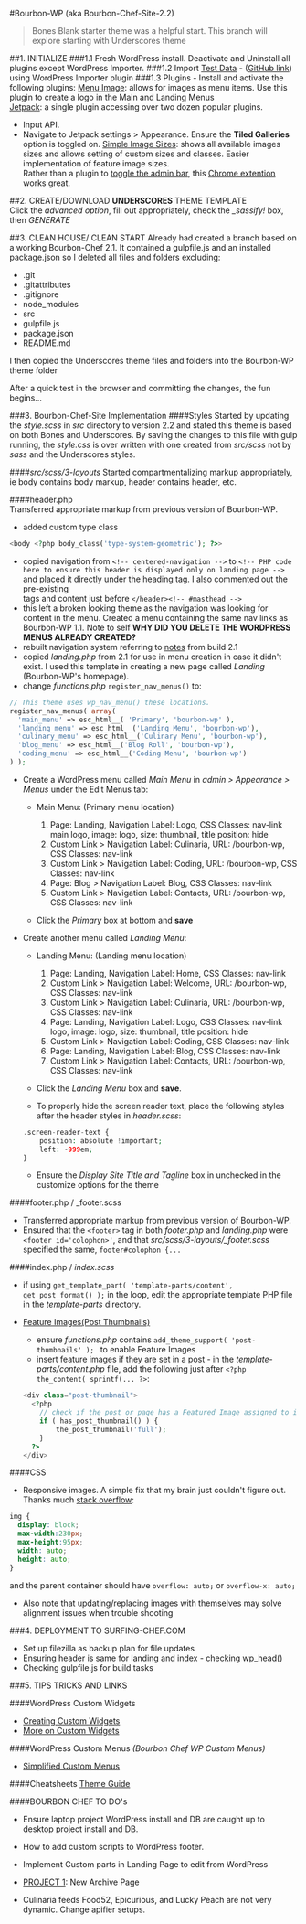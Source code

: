 #Bourbon-WP (aka Bourbon-Chef-Site-2.2)
> Bones Blank starter theme was a helpful start. This branch will explore starting with Underscores theme  

##1. INITIALIZE
###1.1 Fresh WordPress install.  Deactivate and Uninstall all plugins except WordPress Importer.
###1.2 Import [Test Data](http://wptest.io/) - ([GitHub link](https://github.com/poststatus)) using WordPress Importer plugin
###1.3 Plugins - Install and activate the following plugins:
[Menu Image](https://en-ca.wordpress.org/plugins/menu-image/): allows for images as menu items.  Use this plugin to create a logo in the Main and Landing Menus  
[Jetpack](https://jetpack.com/): a single plugin accessing over two dozen popular plugins.  
  - Input API.  
  - Navigate to Jetpack settings > Appearance.  Ensure the **Tiled Galleries** option is toggled on.
[Simple Image Sizes](https://wordpress.org/plugins-wp/simple-image-sizes/): shows all available images sizes and allows setting of custom sizes and classes.  Easier implementation of feature image sizes.  
Rather than a plugin to [toggle the admin bar](https://en-ca.wordpress.org/plugins/auto-hide-admin-bar/), this [Chrome extention](https://chrome.google.com/webstore/detail/wordpress-admin-bar-contr/joldejophkhmeajgjenfnfdpfjkalckn/related) works great.


##2. CREATE/DOWNLOAD **UNDERSCORES** THEME TEMPLATE  
Click the _advanced option_, fill out appropriately, check the _\_sassify!_ box, then _GENERATE_  

##3. CLEAN HOUSE/ CLEAN START
Already had created a branch based on a working Bourbon-Chef 2.1. It contained a gulpfile.js and an installed package.json so I deleted all files and folders excluding:  
- .git  
- .gitattributes  
- .gitignore  
- node_modules  
- src  
- gulpfile.js  
- package.json   
- README.md  

I then copied the Underscores theme files and folders into the Bourbon-WP theme folder

After a quick test in the browser and committing the changes, the fun begins...

###3. Bourbon-Chef-Site Implementation
####Styles
Started by updating the _style.scss_ in _src_ directory to version 2.2 and stated this theme is based on both Bones and Underscores. By saving the changes to this file with gulp running, the _style.css_ is over written with one created from _src/scss_ not by _sass_ and the Underscores styles.

####_src/scss/3-layouts_
Started compartmentalizing markup appropriately, ie body contains body markup, header contains header, etc.  

####header.php  
Transferred appropriate markup from previous version of Bourbon-WP.
- added custom type class
```php
<body <?php body_class('type-system-geometric'); ?>>
```
- copied navigation from `<!-- centered-navigation -->` to `<!-- PHP code here to ensure this header is displayed only on landing page -->` and placed it directly under the heading tag.  I also commented out the pre-existing _<nav>_ tags and content just before `</header><!-- #masthead -->`
- this left a broken looking theme as the navigation was looking for content in the menu.  Created a menu containing the same nav links as Bourbon-WP 1.1.  Note to self **WHY DID YOU DELETE THE WORDPRESS MENUS ALREADY CREATED?**  
- rebuilt navigation system referring to [notes](https://github.com/Surfing-Chef/Bourbon-WP/tree/2.1) from build 2.1
- copied _landing.php_ from 2.1 for use in menu creation in case it didn't exist.  I used this template in creating a new page called _Landing_ (Bourbon-WP's homepage).  
- change _functions.php_ `register_nav_menus()` to:
```PHP
// This theme uses wp_nav_menu() these locations.
register_nav_menus( array(
  'main_menu' => esc_html__( 'Primary', 'bourbon-wp' ),
  'landing_menu' => esc_html__('Landing Menu', 'bourbon-wp'),
  'culinary_menu' => esc_html__('Culinary Menu', 'bourbon-wp'),
  'blog_menu' => esc_html__('Blog Roll', 'bourbon-wp'),
  'coding_menu' => esc_html__('Coding Menu', 'bourbon-wp')
) );
```  

- Create a WordPress menu called *Main Menu* in *admin > Appearance > Menus* under the Edit Menus tab:  
  - Main Menu:  (Primary menu location)  
    1. Page: Landing, Navigation Label: Logo, CSS Classes: nav-link main logo, image: logo, size: thumbnail, title position: hide  
    2. Custom Link > Navigation Label: Culinaria, URL: /bourbon-wp, CSS Classes: nav-link   
    3. Custom Link > Navigation Label: Coding, URL: /bourbon-wp, CSS Classes: nav-link  
    4. Page: Blog > Navigation Label: Blog, CSS Classes: nav-link   
    5. Custom Link > Navigation Label: Contacts, URL: /bourbon-wp, CSS Classes: nav-link  

  - Click the _Primary_ box at bottom and **save**  

- Create another menu called *Landing Menu*:
  - Landing Menu:  (Landing menu location)
    1. Page: Landing, Navigation Label: Home, CSS Classes: nav-link  
    2. Custom Link > Navigation Label: Welcome, URL: /bourbon-wp, CSS Classes: nav-link  
    3. Custom Link > Navigation Label: Culinaria, URL: /bourbon-wp, CSS Classes: nav-link  
    4. Page: Landing, Navigation Label: Logo, CSS Classes: nav-link logo, image: logo, size: thumbnail, title position: hide    
    5. Custom Link > Navigation Label: Coding, CSS Classes: nav-link  
    6. Page: Landing, Navigation Label: Blog, CSS Classes: nav-link  
    7. Custom Link > Navigation Label: Contacts, URL: /bourbon-wp, CSS Classes: nav-link   
  - Click the _Landing Menu_ box and **save**.  

  - To properly hide the screen reader text, place the following styles after the header styles in _header.scss_:  
  ```php
  .screen-reader-text {
      position: absolute !important;
      left: -999em;
  }
  ```

  - Ensure the _Display Site Title and Tagline_ box in unchecked in the customize options for the theme

####footer.php / _footer.scss  
- Transferred appropriate markup from previous version of Bourbon-WP.  
- Ensured that the `<footer>` tag in both _footer.php_ and _landing.php_ were `<footer id='colophon>'`, and that _src/scss/3-layouts/\_footer.scss_ specified the same,  `footer#colophon {...`


####index.php / _index.scss_  
- if using `get_template_part( 'template-parts/content', get_post_format() );` in the loop, edit the appropriate template PHP file in the _template-parts_ directory.  

- [Feature Images(Post Thumbnails)](https://codex.wordpress.org/Post_Thumbnails)  
  - ensure _functions.php_ contains `add_theme_support( 'post-thumbnails' ); ` to enable Feature Images
  - insert feature images if they are set in a post - in the _template-parts/content.php_ file, add the following just after `<?php the_content( sprintf(... ?>`:  
  ```PHP
  <div class="post-thumbnail">
    <?php
      // check if the post or page has a Featured Image assigned to it.
      if ( has_post_thumbnail() ) {
          the_post_thumbnail('full');
      }
    ?>  
  </div>
  ```
####CSS
- Responsive images.  A simple fix that my brain just couldn't figure out.  Thanks much [stack overflow](http://stackoverflow.com/questions/12991351/css-force-image-resize-and-keep-aspect-ratio):
```css
img {
  display: block;
  max-width:230px;
  max-height:95px;
  width: auto;
  height: auto;
}
```
and the parent container should have `overflow: auto;` or `overflow-x: auto;`  

- Also note that updating/replacing images with themselves may solve alignment issues when trouble shooting

###4. DEPLOYMENT TO SURFING-CHEF.COM
- Set up filezilla as backup plan for file updates
- Ensuring header is same for landing and index - checking wp_head()
- Checking gulpfile.js for build tasks

###5. TIPS TRICKS AND LINKS

####WordPress Custom Widgets
+ [Creating Custom Widgets](https://premium.wpmudev.org/blog/create-custom-wordpress-widget)   
+ [More on Custom Widgets](https://www.templatemonster.com/blog/add-widget-areas-to-wordpress-guide/)   

####WordPress Custom Menus _(Bourbon Chef WP Custom Menus)_  
+ [Simplified Custom Menus](https://premium.wpmudev.org/blog/add-menus-to-wordpress/?utm_expid=3606929-97.J2zL7V7mQbSNQDPrXwvBgQ.0&utm_referrer=https%3A%2F%2Fwww.google.ca%2F)  

####Cheatsheets
[Theme Guide](https://premium.wpmudev.org/blog/free-wordpress-themes-ultimate-guide/?utm_expid=3606929-97.J2zL7V7mQbSNQDPrXwvBgQ.0)    

####BOURBON CHEF TO DO's  
- Ensure laptop project WordPress install and DB are caught up to desktop project install and DB.
- How to add custom scripts to WordPress footer.
- Implement Custom parts in Landing Page to edit from WordPress

- [PROJECT 1](https://www.smashingmagazine.com/2015/04/building-custom-wordpress-archive-page/): New Archive Page   
- Culinaria feeds Food52, Epicurious, and Lucky Peach are not very dynamic.  Change apifier setups.  
